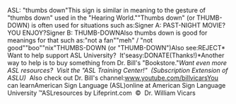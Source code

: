 ASL: "thumbs down"This sign is similar in meaning to the gesture of "thumbs down" used in the 
"Hearing World.""Thumbs down" (or THUMB-DOWN) is often used for situations such as:Signer A: PAST-NIGHT MOVIE? YOU ENJOY?Signer B: THUMB-DOWNAlso thumbs down is good for meanings for that such as:"not a fan""meh" / "not good""boo""nix"THUMBS-DOWN (or "THUMB-DOWN")Also see:REJECT* 
Want to help support ASL University?  It'seasy:DONATE(Thanks!)*Another way to help is to buy something from Dr. Bill's "Bookstore."*Want even more ASL resources?  Visit the "ASL Training Center!"  (Subscription 
Extension of ASLU)*  Also check out Dr. Bill's channel:www.youtube.com/billvicarsYou can learnAmerican Sign Language (ASL)online at American Sign Language University ™ASLresources by Lifeprint.com  ©  Dr. William Vicars